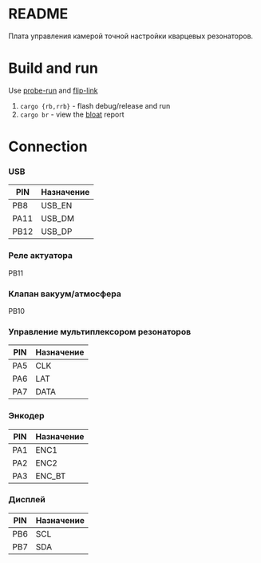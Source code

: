 # README
Плата управления камерой точной настройки кварцевых резонаторов.

# Build and run
Use [probe-run](https://github.com/knurling-rs/probe-run) and [flip-link](https://github.com/knurling-rs/flip-link)
1. `cargo {rb,rrb}` - flash debug/release and run
2. `cargo br` - view the [bloat](https://github.com/RazrFalcon/cargo-bloat) report

# Connection

### USB
| PIN | Назначение |
| --- | --- |
| PB8 | USB_EN |
| PA11 | USB_DM |
| PB12 | USB_DP |

### Реле актуатора
PB11

### Клапан вакуум/атмосфера
PB10

### Управление мультиплексором резонаторов
| PIN | Назначение |
| --- | --- |
| PA5 | CLK |
| PA6 | LAT |
| PA7 | DATA |

### Энкодер
| PIN | Назначение |
| --- | --- |
| PA1 | ENC1 |
| PA2 | ENC2 |
| PA3 | ENC_BT |

### Дисплей
| PIN | Назначение |
| --- | --- |
| PB6 | SCL |
| PB7 | SDA |

